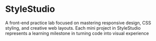 # StyleStudio
A front-end practice lab focused on mastering responsive design, CSS styling, and creative web layouts. Each mini project in StyleStudio represents a learning milestone in turning code into visual experience
